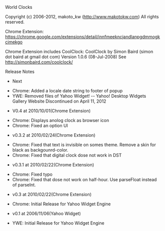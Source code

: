 World Clocks

Copyright (c) 2006-2012, makoto_kw (http://www.makotokw.com)
All rights reserved.

Chrome Extension: https://chrome.google.com/extensions/detail/innfmeekncjandlanpgdmmogkcimekgo

Chrome Extension includes CoolClock:
	CoolClock by Simon Baird (simon dot baird at gmail dot com)
	Version 1.0.6 (08-Jul-2008)
	See http://simonbaird.com/coolclock/

Release Notes

* Next
 - Chrome: Added a locale date string to footer of popup
 - YWE: Removed files of Yahoo Widget!
 -- Yahoo! Desktop Widgets Gallery Website Discontinued on April 11, 2012

* V0.4 at 2010/10/01(Chrome Extension)
 - Chrome: Displays anolog clock as browser icon
 - Chrome: Fixed an option UI

* v0.3.2 at 2010/02/24(Chrome Extension)
 - Chrome: Fixed that text is invisible on somes theme. Remove a skin for black as backgounrd-color.
 - Chrome: Fixed that digital clock dose not work in DST

* v0.3.1 at 2010/02/22(Chrome Extension)
 - Chrome: Fixed typo
 - Chrome: Fixed that dose not work on half-hour. Use parseFloat instead of parseInt.

* v0.3 at 2010/02/22(Chrome Extension)
 - Chrome: Initial Release for Yahoo Widget Engine

* v0.1 at 2006/11/06(Yahoo Widget)
 - YWE: Initial Release for Yahoo Widget Engine
